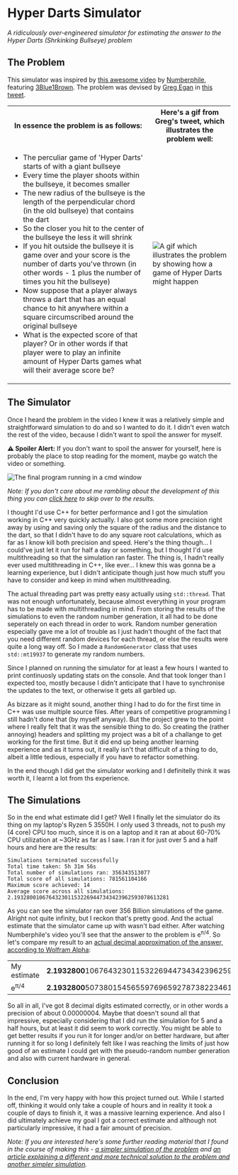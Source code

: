 # Hyper Darts Simulator
_A ridiculously over-engineered simulator for estimating the answer to the Hyper Darts (Shrkinking Bullseye) problem_

## The Problem
This simulator was inspired by [this awesome video](https://youtu.be/6_yU9eJ0NxA) by [Numberphile](https://www.youtube.com/channel/UCoxcjq-8xIDTYp3uz647V5A), featuring [3Blue1Brown](https://www.youtube.com/channel/UCYO_jab_esuFRV4b17AJtAw). The problem was devised by [Greg Egan](https://twitter.com/gregeganSF) in [this tweet](https://twitter.com/i/status/1160461092973211648).
<table>
  <tr>
    <th>In essence the problem is as follows:</th>
	  <th>Here's a gif from Greg's tweet, which illustrates the problem well:</th>
  </tr>
  <tr>
	  <td>

- The perculiar game of 'Hyper Darts' starts of with a giant bullseye
- Every time the player shoots within the bullseye, it becomes smaller
- The new radius of the bullseye is the length of the perpendicular chord (in the old bullseye) that contains the dart 
- So the closer you hit to the center of the bullseye the less it will shrink
- If you hit outside the bullseye it is game over and your score is the number of darts you've thrown (in other words - 1 plus the number of times you hit the bullseye)
- Now suppose that a player always throws a dart that has an equal chance to hit anywhere within a square circumscribed around the original bullseye
- What is the expected score of that player? Or in other words if that player were to play an infinite amount of Hyper Darts games what will their average score be?
    </td>
	  <td>
      <img src="https://user-images.githubusercontent.com/30286047/120922163-4058f100-c6d0-11eb-810b-2aaf58322768.gif" alt="A gif which illustrates the problem by showing how a game of Hyper Darts might happen">
    </td>
  </tr>
</table>
  
## The Simulator
Once I heard the problem in the video I knew it was a relatively simple and straightforward simulation to do and so I wanted to do it. I didn't even watch the rest of the video, because I didn't want to spoil the answer for myself.

**⚠ Spoiler Alert:** If you don't want to spoil the answer for yourself, here is probably the place to stop reading for the moment, maybe go watch the video or something.

![The final program running in a cmd window](https://user-images.githubusercontent.com/30286047/120921866-9b89e400-c6ce-11eb-92f1-4a4d73abd096.gif)

_Note: If you don't care about me rambling about the development of this thing you can [click here](#the-simulations) to skip over to the results._

I thought I'd use C++ for better performance and I got the simulation working in C++ very quickly actually. I also got some more precision right away by using and saving only the square of the radius and the distance to the dart, so that I didn't have to do any square root calculations, which as far as I know kill both precision and speed. Here's the thing though... I could've just let it run for half a day or something, but I thought I'd use multithreading so that the simulation ran faster. The thing is, I hadn't really ever used multithreading in C++, like ever... I knew this was gonna be a learning experience, but I didn't anticipate though just how much stuff you have to consider and keep in mind when multithreading.

The actual threading part was pretty easy actually using `std::thread`. That was not enough unfortunately, because almost everything in your program has to be made with multithreading in mind. From storing the results of the simulations to even the random number generation, it all had to be done seperately on each thread in order to work. Random number generation especially gave me a lot of trouble as I just hadn't thought of the fact that you need different random devices for each thread, or else the results were quite a long way off. So I made a `RandomGenerator` class that uses `std::mt19937` to generate my random numbers.

Since I planned on running the simulator for at least a few hours I wanted to print continuosly updating stats on the console. And that took longer than I expected too, mostly because I didn't anticipate that I have to synchronise the updates to the text, or otherwise it gets all garbled up.

As bizzare as it might sound, another thing I had to do for the first time in C++ was use multiple source files. After years of competitive programming I still hadn't done that (by myself anyway). But the project grew to the point where I really felt that it was the sensible thing to do. So creating the (rather annoying) headers and splitting my project was a bit of a challange to get working for the first time. But it did end up being another learning experience and as it turns out, it really isn't that difficult of a thing to do, albeit a little tedious, especially if you have to refactor something.

In the end though I did get the simulator working and I definitelly think it was worth it, I learnt a lot from ths experience.

## The Simulations
So in the end what estimate did I get? Well I finally let the simulator do its thing on my laptop's Ryzen 5 3550H. I only used 3 threads, not to push my (4 core) CPU too much, since it is on a laptop and it ran at about 60-70%  CPU utilization at ~3GHz as far as I saw. I ran it for just over 5 and a half hours and here are the results:
```
Simulations terminated successfully
Total time taken: 5h 31m 56s
Total number of simulations ran: 356343513077
Total score of all simulations: 781561104166
Maximum score achieved: 14
Average score across all simulations: 2.1932800106764323011532269447343423962593078613281
```
As you can see the simulator ran over 356 Billion simulations of the game. Alright not quite infinity, but I reckon that's pretty good. And the actual estimate that the simulator came up with wasn't bad either. After watching Numberphile's video you'll see that the answer to the problem is e<sup>π/4</sup>. So let's compare my result to an [actual decimal approximation of the answer, according to Wolfram Alpha](https://www.wolframalpha.com/input/?i=e%5E%28pi%2F4%29):

<table>
  <tr>
    <td>
      My estimate
    </td>
    <td>
      <b>2.1932800</b>106764323011532269447343423962593078613281
    </td>
  </tr>
    <td>
        e<sup>π/4</sup>
    </td>
    <td>
      <b>2.1932800</b>507380154565597696592787382234616376419942723348580
    </td>
  </tr>
</table>

So all in all, I've got 8 decimal digits estimated correctly, or in other words a precision of about 0.00000004. Maybe that doesn't sound all that impressive, especially considering that I did run the simulation for 5 and a half hours, but at least it did seem to work correctly. You might be able to get better results if you run it for longer and/or on better hardware, but after running it for so long I definitely felt like I was reaching the limits of just how good of an estimate I could get with the pseudo-random number generation and also with current hardware in general.

## Conclusion
In the end, I'm very happy with how this project turned out. While I started off, thinking it would only take a couple of hours and in reality it took a couple of days to finish it, it was a massive learning experience. And also I did ultimately achieve my goal I got a correct estimate and although not particularly impressive, it had a fair amount of precision.

_Note: If you are interested here's some further reading material that I found in the course of making this - [a simpler simulation of the problem](https://github.com/PinwheelGalaxy101/Shrinking-Bullseye) and [an article explaining a different and more technical solution to the problem and another simpler simulation](http://blog.itdxer.com/2019/11/24/expected-value-of-the-unusual-game-of-darts.html)._
